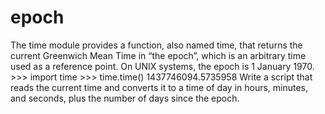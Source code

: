 # epoch
The time module provides a function, also named time, that returns the current Greenwich Mean Time in “the epoch”, which is an arbitrary time used as a reference point. On UNIX systems, the epoch is 1 January 1970.  >>> import time >>> time.time() 1437746094.5735958 Write a script that reads the current time and converts it to a time of day in hours, minutes, and seconds, plus the number of days since the epoch.
